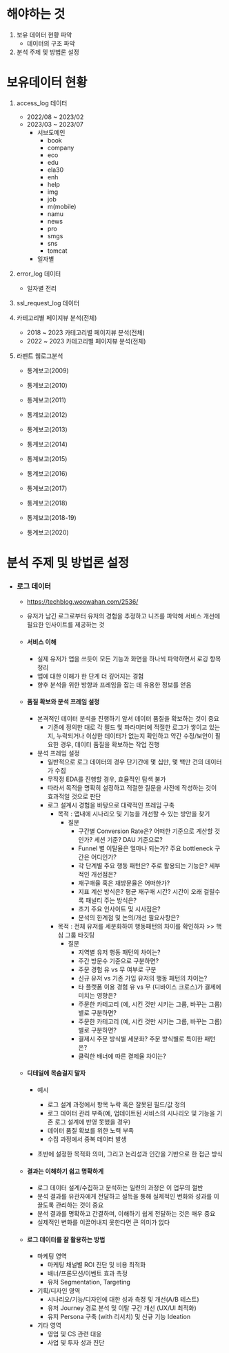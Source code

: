 # 해야하는 것

1. 보유 데이터 현황 파악
   * 데이터의 구조 파악 
2. 분석 주제 및 방법론 설정



# 보유데이터 현황

1. access_log 데이터

   * 2022/08 ~ 2023/02
   * 2023/03 ~ 2023/07
     * 서브도메인
       * book
       * company
       * eco
       * edu
       * ela30
       * enh
       * help
       * img
       * job
       * m(mobile)
       * namu
       * news
       * pro
       * smgs
       * sns
       * tomcat
     * 일자별

2. error_log 데이터

   * 일자별 전리

3. ssl_request_log 데이터

4. 카테고리별 페이지뷰 분석(전체)

   * 2018 ~ 2023 카테고리별 페이지뷰 분석(전체)
   * 2022 ~ 2023 카테고리별 페이지뷰 분석(전체)

5. 라펜트 웹로그분석

   * 통계보고(2009)

   * 통계보고(2010)

   * 통계보고(2011)

   * 통계보고(2012)

   * 통계보고(2013)

   * 통계보고(2014)

   * 통계보고(2015)

   * 통계보고(2016)

   * 통계보고(2017)

   * 통계보고(2018)

   * 통계보고(2018-19)

   * 통계보고(2020)

     

     

# 분석 주제 및 방법론 설정

* ### 로그 데이터

  * https://techblog.woowahan.com/2536/

  * 유저가 남긴 로그로부터 유저의 경험을 추정하고 니즈를 파악해 서비스 개선에 필요한 인사이트를 제공하는 것

  * #### 서비스 이해

    * 실제 유저가 앱을 쓰듯이 모든 기능과 화면을 하나씩 파악하면서 로깅 항목 정리
    * 앱에 대한 이해가 한 단계 더 깊어지는 경험
    * 향후 분석을 위한 방향과 프레임을 잡는 데 유용한 정보를 얻음

  * #### 품질 확보와 분석 프레임 설정

    * 본격적인 데이터 분석을 진행하기 앞서 데이터 품질을 확보하는 것이 중요
      * 기존에 정의한 대로 각 필드 및 파라미터에 적절한 로그가 쌓이고 있는지, 누락되거나 이상한 데이터가 없는지 확인하고 약간 수정/보안이 필요한 경우, 데이터 품질을 확보하는 작업 진행
    * 분석 프레임 설정
      * 일반적으로 로그 데이터의 경우 단기간에 몇 십만, 몇 백만 건의 데이터가 수집
      * 무작정 EDA를 진행할 경우, 효율적인 탐색 불가
      * 따라서 목적을 명확히 설정하고 적절한 질문을 사전에 작성하는 것이 효과적일 것으로 판단
      * 로그 설계시 경험을 바탕으로 대략적인 프레임 구축
        * 목적 : 앱내에 시나리오 및 기능을 개선할 수 있는 방안을 찾기
          * 질문
            * 구간별 Conversion Rate은? 어떠한 기준으로 계산할 것인가? 세션 기준? DAU 기준으로?
            * Funnel 별 이탈율은 얼마나 되는가? 주요 bottleneck 구간은 어디인가?
            * 각 단계별 주요 행동 패턴은? 주로 활용되는 기능은? 세부적인 개선점은?
            * 재구매율 혹은 재방문율은 어떠한가?
            * 지표 계산 방식은? 평균 재구매 시간? 시간이 오래 걸릴수록 패널티 주는 방식은?
            * 초기 주요 인사이트 및 시사점은?
            * 분석의 한계점 및 논의/개선 필요사항은?
        * 목적 : 전체 유저를 세분화하여 행동패턴의 차이를 확인하자 >> 핵심 그룹 타깃팅
          * 질문
            * 지역별 유저 행동 패턴의 차이는?
            * 주간 방문수 기준으로 구분하면?
            * 주문 경험 유 vs 무 여부로 구분
            * 신규 유저 vs 기존 가입 유저의 행동 패턴의 차이는?
            * 타 플랫폼 이용 경험 유 vs 무 (디바이스 크로스)가 결제에 미치는 영향은?
            * 주문한 카테고리 (예, 시킨 것만 시키는 그룹, 바꾸는 그룹) 별로 구분하면?
            * 주문한 카테고리 (예, 시킨 것만 시키는 그룹, 바꾸는 그룹)별로 구분하면?
            * 결제시 주문 방식별 세분화? 주문 방식별로 특이한 패턴은?
            * 클릭한 배너에 따른 결제율 차이는?

  * #### 디테일에 목숨걸지 말자

    * 예시
      * 로그 설계 과정에서 항목 누락 혹은 잘못된 필드/값 정의
      * 로그 데이터 관리 부족(예, 업데이트된 서비스의 시나리오 및 기능을 기존 로그 설계에 반영 못했을 경우)
      * 데이터 품질 확보를 위한 노력 부족
      * 수집 과정에서 중복 데이터 발생

    * 초반에 설정한 목적화 의미, 그리고 논리성과 인간을 기반으로 한 접근 방식

  * #### 결과는 이해하기 쉽고 명확하게

    * 로그 데이터 설계/수집하고 분석하는 일련의 과정은 이 업무의 절반
    * 분석 결과를 유관자에게 전달하고 설득을 통해 실제적인 변화와 성과를 이끌도록 관리하는 것이 중요
    * 분석 결과를 명확하고 간결하며, 이해하기 쉽게 전달하는 것은 매우 중요
    * 실제적인 변화를 이끌어내지 못한다면 큰 의미가 없다

  * #### 로그 데이터를 잘 활용하는 방법

    * 마케팅 영역
      * 마케팅 채널별 ROI 진단 및 비용 최적화
      * 배너/프론모션/이벤트 효과 측정
      * 유저 Segmentation, Targeting
    * 기획/디자인 영역
      * 시나리오/기능/디자인에 대한 성과 측정 및 개선(A/B 테스트)
      * 유저 Journey 경로 분석 및 이탈 구간 개선 (UX/UI 최적화)
      * 유저 Persona 구축 (with 리서치) 및 신규 기능 Ideation
    * 기타 영역
      * 영업 및 CS 관련 대응
      * 사업 및 투자 성과 진단